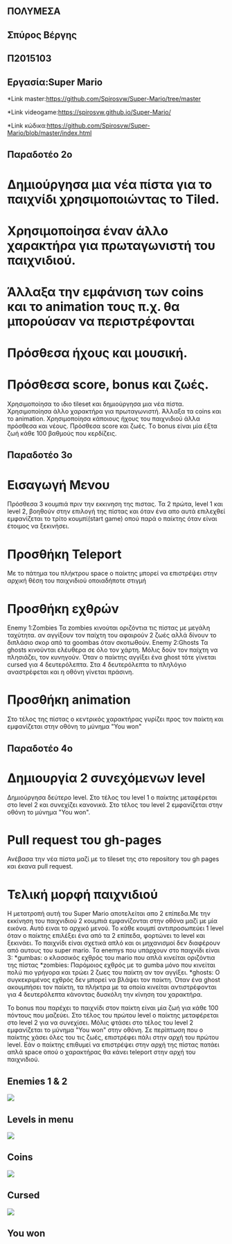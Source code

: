 ## ΠΟΛΥΜΕΣΑ

## Σπύρος Βέργης
## Π2015103

## Εργασία:Super Mario

 *Link master:https://github.com/Spirosvw/Super-Mario/tree/master
 
 *Link videogame:https://spirosvw.github.io/Super-Mario/
 
 *Link κώδικα:https://github.com/Spirosvw/Super-Mario/blob/master/index.html
## Παραδοτέο 2ο

# Δημιούργησα μια νέα πίστα για το παιχνίδι χρησιμοποιώντας το Tiled.
# Χρησιμοποίησα έναν άλλο χαρακτήρα για πρωταγωνιστή του παιχνιδιού.
# Άλλαξα την εμφάνιση των coins και το animation τους π.χ. θα μπορούσαν να περιστρέφονται
# Πρόσθεσα ήχους και μουσική.
# Πρόσθεσα score, bonus και ζωές.

Χρησιμοποίησα το ιδιο tileset και δημιούργησα μια νέα πίστα.
Χρησιμοποίησα άλλο χαρακτήρα για πρωταγωνιστή.
Άλλαξα τα coins και το animation.
Χρησιμοποίησα κάποιους ήχους του παιχνιδιού άλλα πρόσθεσα και νέους.
Πρόσθεσα score και ζωές. Tο bonus είναι μία έξτα ζωή κάθε 100 βαθμούς που κερδίζεις.

## Παραδοτέο 3ο

# Εισαγωγή Μενου
  Πρόσθεσα 3 κουμπιά πριν την εκκινηση της πιστας. Τα 2 πρώτα, level 1 και level 2, βοηθούν στην επιλογή της πίστας και όταν ένα απο αυτά επιλεχθεί εμφανίζεται  το τρίτο κουμπί(start game) οπού παρά ο παίκτης όταν είναι έτοιμος να ξεκινήσει.
# Προσθήκη Teleport
  Με το πάτημα του πλήκτρου space ο παίκτης μπορεί να επιστρέψει στην αρχική θέση του παιχνιδιού οποιαδήποτε στιγμή
# Προσθήκη εχθρών
  Enemy 1:Zombies Τα zombies κινούται οριζόντια τις πίστας με μεγάλη ταχύτητα. αν αγγίξουν τον παίχτη του αφαιρούν 2 ζωές αλλά δίνουν το διπλάσιο σκορ από τα goombas όταν σκοτωθούν.
  Enemy 2:Ghosts Τα ghosts  κινούνται ελέυθερα σε όλο τον χάρτη. Μόλις δούν τον παίχτη να πλησιάζει, τον κυνηγούν. Όταν ο παίκτης αγγίξει ένα ghost τότε γίνεται cursed για 4 δευτερόλεπτα. Στα 4 δευτερόλεπτα το πληλόγιο αναστρέφεται και η οθόνη γίνεται πράσινη.
# Προσθήκη animation 
  Στο τέλος της πίστας ο κεντρικός χαρακτήρας γυρίζει προς τον παίκτη και εμφανίζεται στην οθόνη το μύνημα "You won"
  
## Παραδοτέο 4ο

# Δημιουργία 2 συνεχόμενων level
  Δημιούργησα δεύτερο level. Στο τέλος του level 1 ο παίκτης μεταφέρεται στο level 2 και συνεχίζει κανονικά. Στο τέλος του level 2 εμφανίζεται στην οθόνη το μύνημα "You won".
  
# Pull request του gh-pages
  Ανέβασα την νέα πίστα μαζί με το tileset της στο repository του gh pages και έκανα pull request.
  
  
# Τελική μορφή παιχνιδιού

  Η μετατροπή αυτή του Super Mario αποτελείται απο 2 επίπεδα.Με την εκκίνηση του παιχνιδιού 2 κουμπιά εμφανίζονται στην οθόνα μαζί με μία εικόνα. Αυτό ειναι το αρχικό μενού. Το κάθε κουμπί αντιπροσωπεύει 1 level όταν ο παίκτης επιλέξει ένα από τα 2 επίπεδα, φορτώνει το level και ξεκινάει. Το παιχνίδι είναι σχετικά απλό και οι μηχανισμοί δεν διαφέρουν από αυτους του super mario. Τα enemys που υπάρχουν στο παιχνίδι είναι 3:
  *gumbas: ο κλασσικός εχθρός του mario που απλά κινείται οριζόντια της πίστας
  *zombies: Παρόμοιος εχθρός με το gumba μόνο που κινείται πολύ πιο γρήγορα και τρώει 2 ζωες του παίκτη αν τον αγγίξει.
  *ghosts: Ο συγκεκριμένος εχθρός δεν μπορεί να βλάψει τον παίκτη. Όταν ένα ghost ακουμπήσει τον παίκτη, τα πλήκτρα με τα οποία      κινείται αντιστρέφονται για 4 δευτερόλεπτα κάνοντας δυσκόλη την κίνηση του χαρακτήρα.
  
  Το bonus που παρέχει το παιχνίδι στον παίκτη είναι μία ζωή για κάθε 100 πόντους που μαζεύει. Στο τέλος του πρώτου level ο παίκτης μεταφέρεται στο level 2 για να συνεχίσει. Μόλις φτάσει στο τέλος του level 2 εμφανίζεται το μύνημα "You won" στην οθόνη. Σε περίπτωση που ο παίκτης χάσει όλες του τις ζωές, επιστρέφει πάλι στην αρχή του πρώτου level. Εάν ο παίκτης επιθυμεί να επιστρέψει στην αρχή της πίστας πατάει απλά space οπού ο χαρακτήρας θα κάνει teleport στην αρχή του παιχνιδιού.


  
  ## Enemies 1 & 2
  ![](images/Enemies.png)
  
  ## Levels in menu
  ![](images/menu0.png)
  
  ## Coins
  ![](images/Coins.png)
  
  ## Cursed
  ![](images/cursed.png)

  ## You won
  ![]()
